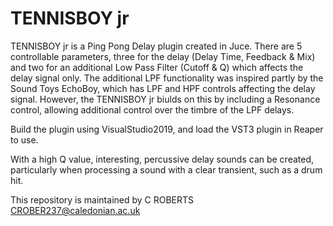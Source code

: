 # TENNISBOY jr

TENNISBOY jr is a Ping Pong Delay plugin created in Juce. There are 5 controllable parameters, three for the delay (Delay Time, Feedback & Mix) and two for an additional Low Pass Filter (Cutoff & Q) which
affects the delay signal only. The additional LPF functionality was inspired partly by the Sound Toys EchoBoy, which has LPF and HPF controls affecting the delay signal.
However, the TENNISBOY jr biulds on this by including a Resonance control, allowing additional control over the timbre of the LPF delays. 

Build the plugin using VisualStudio2019, and load the VST3 plugin in Reaper to use.

With a high Q value, interesting, percussive delay sounds can be created, particularly when processing a sound with a clear transient, such as a drum hit.

This repository is maintained by C ROBERTS
CROBER237@caledonian.ac.uk
